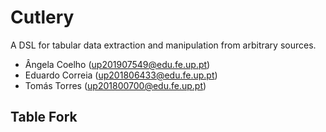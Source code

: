 # Cutlery

A DSL for tabular data extraction and manipulation from arbitrary sources. 

- Ângela Coelho (up201907549@edu.fe.up.pt)
- Eduardo Correia (up201806433@edu.fe.up.pt)
- Tomás Torres (up201800700@edu.fe.up.pt)

## Table Fork